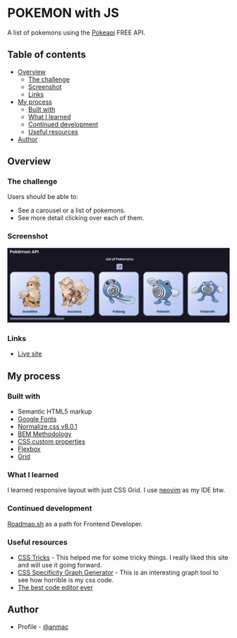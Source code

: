 # POKEMON with JS

A list of pokemons using the [Pokeapi](https://pokeapi.co/) FREE API.

## Table of contents

- [Overview](#overview)
  - [The challenge](#the-challenge)
  - [Screenshot](#screenshot)
  - [Links](#links)
- [My process](#my-process)
  - [Built with](#built-with)
  - [What I learned](#what-i-learned)
  - [Continued development](#continued-development)
  - [Useful resources](#useful-resources)
- [Author](#author)

## Overview

### The challenge

Users should be able to:

- See a carousel or a list of pokemons.
- See more detail clicking over each of them.

### Screenshot

![](./screenshot.png)

### Links

- [Live site](https://anmac.github.io/pokemon-javascript/)

## My process

### Built with

- Semantic HTML5 markup
- [Google Fonts](https://fonts.google.com/)
- [Normalize.css v8.0.1](https://github.com/necolas/normalize.css)
- [BEM Methodology](https://en.bem.info/methodology/css/)
- [CSS custom properties](https://css-tricks.com/a-complete-guide-to-custom-properties/)
- [Flexbox](https://css-tricks.com/snippets/css/a-guide-to-flexbox/)
- [Grid](https://css-tricks.com/snippets/css/complete-guide-grid/)

### What I learned

I learned responsive layout with just CSS Grid. I use [neovim](https://neovim.io/) as my IDE btw.

### Continued development

[Roadmap.sh](https://roadmap.sh) as a path for Frontend Developer.

### Useful resources

- [CSS Tricks](https://css-tricks.com/) - This helped me for some tricky things. I really liked this site and will use it going forward.
- [CSS Specificity Graph Generator](https://jonassebastianohlsson.com/specificity-graph/) - This is an interesting graph tool to see how horrible is my css code.
- [The best code editor ever](https://neovim.io/)

## Author

- Profile - [@anmac](https://github.com/anmac)
